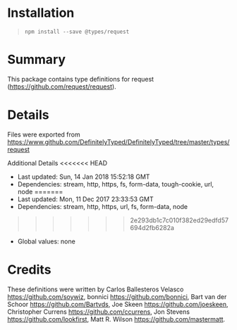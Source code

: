 # Installation
> `npm install --save @types/request`

# Summary
This package contains type definitions for request (https://github.com/request/request).

# Details
Files were exported from https://www.github.com/DefinitelyTyped/DefinitelyTyped/tree/master/types/request

Additional Details
<<<<<<< HEAD
 * Last updated: Sun, 14 Jan 2018 15:52:18 GMT
 * Dependencies: stream, http, https, fs, form-data, tough-cookie, url, node
=======
 * Last updated: Mon, 11 Dec 2017 23:33:53 GMT
 * Dependencies: stream, http, https, url, fs, form-data, node
>>>>>>> 2e293db1c7c010f382ed29edfd57694d2fb6282a
 * Global values: none

# Credits
These definitions were written by Carlos Ballesteros Velasco <https://github.com/soywiz>, bonnici <https://github.com/bonnici>, Bart van der Schoor <https://github.com/Bartvds>, Joe Skeen <https://github.com/joeskeen>, Christopher Currens <https://github.com/ccurrens>, Jon Stevens <https://github.com/lookfirst>, Matt R. Wilson <https://github.com/mastermatt>.
